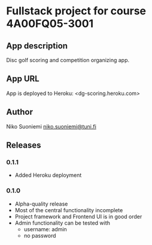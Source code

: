 # Fullstack project for course 4A00FQ05-3001

## App description

Disc golf scoring and competition organizing app.

## App URL

App is deployed to Heroku: <dg-scoring.heroku.com>

## Author

Niko Suoniemi <niko.suoniemi@tuni.fi>

## Releases

### 0.1.1

* Added Heroku deployment

### 0.1.0

* Alpha-quality release
* Most of the central functionality incomplete
* Project framework and Frontend UI is in good order
* Admin functionality can be tested with
    * username: admin
    * no password
